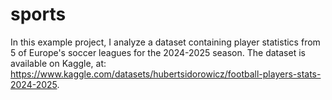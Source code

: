 # sports
In this example project, I analyze a dataset containing player statistics from 5 of Europe's soccer leagues for the 2024-2025 season. The dataset is available on Kaggle, at: https://www.kaggle.com/datasets/hubertsidorowicz/football-players-stats-2024-2025.
